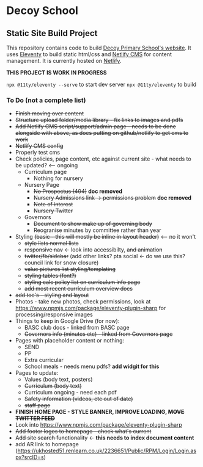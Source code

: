 # Decoy School

## Static Site Build Project

This repository contains code to build [Decoy Primary School's website](http://www.decoyschool.co.uk). It uses [Eleventy](https://www.11ty.dev) to build static html/css and [Netlify CMS](https://www.netlifycms.org) for content management. It is currently hosted on [Netlify](https://www.netlify.com).

**THIS PROJECT IS WORK IN PROGRESS**

`npx @11ty/eleventy --serve` to start dev server
`npx @11ty/eleventy` to build

### To Do (not a complete list)

- ~~Finish moving over content~~
- ~~Structure upload folder/media library - fix links to images and pdfs~~
- ~~Add Netlify CMS script/support/admin page - needs to be done alongside with above, as does putting on github/netlify to get cms to work~~
- ~~Netlify CMS config~~
- Properly test cms
- Check policies, page content, etc against current site - what needs to be updated? <-- ongoing
  - Curriculum page
    - Nothing for nursery
  - Nursery Page
    - ~~No Prospectus (404)~~ **doc removed**
    - ~~Nursery Admissions link -> permissions problem~~ **doc removed**
    - ~~Note of interest~~
    - ~~Nursery Twitter~~
  - Governors
    - ~~Document to show make up of governing body~~
    - Reogranise minutes by committee rather than year
- Styling ~~(basic - this will mostly be inline in layout header)~~ <-- no it won't
  - ~~style lists normal lists~~
  - ~~responsive nav~~ <- look into accessibilty, ~~and animation~~
  - ~~twitter/fb/sidebar~~ (add other links? pta social <- do we use this? council link for snow closure)
  - ~~value pictures list styling/templating~~
  - ~~styling tables (font?)~~
  - ~~styling calc policy list on curriculum info page~~
  - ~~add most recent curriculum overview docs~~
- ~~add toc's - styling and layout~~
- Photos - take new photos, check permissions, look at https://www.npmjs.com/package/eleventy-plugin-sharp for processing/responsive images
- Things to keep in Google Drive (for now):
  - BASC club docs - linked from BASC page
  - ~~Governors info (minutes etc) - linked from Governors page~~
- Pages with placeholder content or nothing:
  - SEND
  - PP
  - Extra curricular
  - School meals - needs menu pdfs? **add widgit for this**
- Pages to update:
  - Values (body text, posters)
  - ~~Curriculum (body text)~~
  - Curriculum ongoing - need each pdf
  - ~~Safety information (videos, etc out of date)~~
  - ~~staff page~~
- **FINISH HOME PAGE - STYLE BANNER, IMPROVE LOADING, ~~MOVE TWITTER FEED~~**
- Look into https://www.npmjs.com/package/eleventy-plugin-sharp
- ~~Add footer logos to homepage - check what's current~~
- ~~Add site search functionality~~ <- **this needs to index document content**
- add AR link to homepage (https://ukhosted51.renlearn.co.uk/2236651/Public/RPM/Login/Login.aspx?srcID=s)

